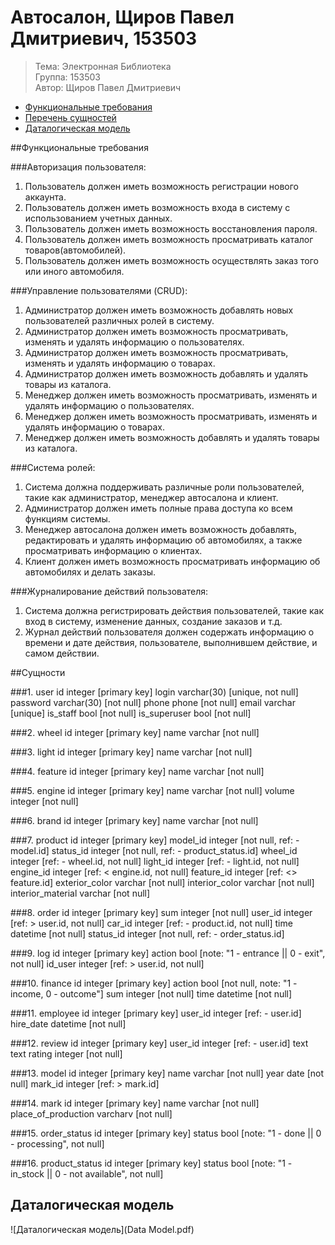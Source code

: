 # Автосалон, Щиров Павел Дмитриевич, 153503

>Тема: Электронная Библиотека  
>Группа: 153503  
>Автор: Щиров Павел Дмитриевич

- [Функциональные требования](#функциональные-требования)
- [Перечень сущностей](#сущности)
- [Даталогическая модель](#даталогическая-модель)

##Функциональные требования

###Авторизация пользователя:
1. Пользователь должен иметь возможность регистрации нового аккаунта.
2. Пользователь должен иметь возможность входа в систему с использованием учетных данных.
3. Пользователь должен иметь возможность восстановления пароля.
4. Пользователь должен иметь возможность просматривать  каталог товаров(автомобилей).
5. Пользователь должен иметь возможность осуществлять заказ того или иного автомобиля.
   
###Управление пользователями (CRUD):
1. Администратор должен иметь возможность добавлять новых пользователей различных ролей в систему.
2. Администратор должен иметь возможность просматривать, изменять и удалять информацию о пользователях.
3. Администратор должен иметь возможность просматривать, изменять и удалять информацию о товарах.
4. Администратор должен иметь возможность добавлять и удалять товары из каталога.
5. Менеджер должен иметь возможность просматривать, изменять и удалять информацию о пользователях.
6. Менеджер должен иметь возможность просматривать, изменять и удалять информацию о товарах.
7. Менеджер должен иметь возможность добавлять и удалять товары из каталога.

###Система ролей:
1. Система должна поддерживать различные роли пользователей, такие как администратор, менеджер автосалона и клиент.
2. Администратор должен иметь полные права доступа ко всем функциям системы.
3. Менеджер автосалона должен иметь возможность добавлять, редактировать и удалять информацию об автомобилях, а также просматривать информацию о клиентах.
4. Клиент должен иметь возможность просматривать информацию об автомобилях и делать заказы.

###Журналирование действий пользователя:
1. Система должна регистрировать действия пользователей, такие как вход в систему, изменение данных, создание заказов и т.д.
2. Журнал действий пользователя должен содержать информацию о времени и дате действия, пользователе, выполнившем действие, и самом действии.

##Сущности

###1. user
  id integer [primary key]
  login varchar(30) [unique, not null]
  password varchar(30) [not null]
  phone phone [not null]
  email varchar [unique]
  is_staff bool [not null]
  is_superuser bool [not null]

###2. wheel 
  id integer [primary key]
  name varchar [not null]

###3. light 
  id integer [primary key]
  name varchar [not null]

###4. feature 
  id integer [primary key]
  name varchar [not null]

###5. engine 
  id integer [primary key]
  name varchar [not null]
  volume integer [not null]

###6. brand 
  id integer [primary key]
  name varchar [not null]

###7. product 
  id integer [primary key]
  model_id integer [not null, ref: - model.id]
  status_id integer [not null, ref: - product_status.id]
  wheel_id integer [ref: - wheel.id, not null]
  light_id integer [ref: - light.id, not null]
  engine_id integer [ref: < engine.id, not null]
  feature_id integer [ref: <> feature.id]
  exterior_color varchar [not null]
  interior_color varchar [not null]
  interior_material varchar [not null]

###8. order
  id integer [primary key]
  sum integer [not null]
  user_id integer [ref: > user.id, not null]
  car_id integer [ref: - product.id, not null]
  time datetime [not null]
  status_id integer [not null, ref: - order_status.id]

###9. log
  id integer [primary key]
  action bool [note: "1 - entrance || 0 - exit", not null]
  id_user integer [ref: > user.id, not null]

###10. finance
  id integer [primary key]
  action bool [not null, note: "1 - income, 0 - outcome"]
  sum integer [not null]
  time datetime [not null]

###11. employee
  id integer [primary key]
  user_id integer [ref: - user.id]
  hire_date datetime [not null]

###12. review
  id integer [primary key]
  user_id integer [ref: - user.id]
  text text 
  rating integer [not null]

###13. model
  id integer [primary key] 
  name varchar [not null]
  year date [not null]
  mark_id integer [ref: > mark.id]

###14. mark
  id integer [primary key]
  name varchar [not null]
  place_of_production varcharv [not null]

###15. order_status
  id integer [primary key]
  status bool [note: "1 - done || 0 - processing", not null]

###16. product_status
  id integer [primary key]
  status bool [note: "1 - in_stock || 0 - not available", not null]

## Даталогическая модель
![Даталогическая модель](Data Model.pdf)


